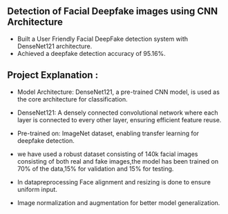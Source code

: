 ## Detection of Facial Deepfake images using CNN Architecture

- Built a User Friendly Facial DeepFake detection system with DenseNet121 architecture.<br>
- Achieved a deepfake detection accuracy of 95.16%.<br>

## Project Explanation :

- Model Architecture: DenseNet121, a pre-trained CNN model, is used as the core architecture for classification.

- DenseNet121: A densely connected convolutional network where each layer is connected to every other layer, ensuring efficient feature reuse.
- Pre-trained on: ImageNet dataset, enabling transfer learning for deepfake detection.<br>

- we have used a robust dataset consisting of 140k facial images consisting of both real and fake images,the model has been trained on 70% of the data,15% for validation and 15% for testing.
- In datapreprocessing Face alignment and resizing is done to ensure uniform input.
- Image normalization and augmentation for better model generalization.
